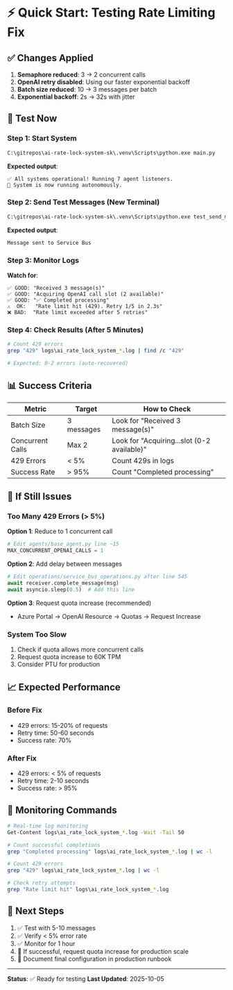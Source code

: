 # ⚡ Quick Start: Testing Rate Limiting Fix

## ✅ Changes Applied

1. **Semaphore reduced**: 3 → 2 concurrent calls
2. **OpenAI retry disabled**: Using our faster exponential backoff
3. **Batch size reduced**: 10 → 3 messages per batch
4. **Exponential backoff**: 2s → 32s with jitter

## 🚀 Test Now

### Step 1: Start System
```bash
C:\gitrepos\ai-rate-lock-system-sk\.venv\Scripts\python.exe main.py
```

**Expected output**:
```
✅ All systems operational! Running 7 agent listeners.
🔄 System is now running autonomously.
```

### Step 2: Send Test Messages (New Terminal)
```bash
C:\gitrepos\ai-rate-lock-system-sk\.venv\Scripts\python.exe test_send_message.py
```

**Expected output**:
```
Message sent to Service Bus
```

### Step 3: Monitor Logs

**Watch for**:
```
✅ GOOD: "Received 3 message(s)"
✅ GOOD: "Acquiring OpenAI call slot (2 available)"
✅ GOOD: "✅ Completed processing"
⚠️  OK:   "Rate limit hit (429). Retry 1/5 in 2.3s"
❌ BAD:  "Rate limit exceeded after 5 retries"
```

### Step 4: Check Results (After 5 Minutes)
```bash
# Count 429 errors
grep "429" logs\ai_rate_lock_system_*.log | find /c "429"

# Expected: 0-2 errors (auto-recovered)
```

## 📊 Success Criteria

| Metric | Target | How to Check |
|--------|--------|--------------|
| Batch Size | 3 messages | Look for "Received 3 message(s)" |
| Concurrent Calls | Max 2 | Look for "Acquiring...slot (0-2 available)" |
| 429 Errors | < 5% | Count 429s in logs |
| Success Rate | > 95% | Count "Completed processing" |

## 🔧 If Still Issues

### Too Many 429 Errors (> 5%)

**Option 1**: Reduce to 1 concurrent call
```python
# Edit agents/base_agent.py line ~15
MAX_CONCURRENT_OPENAI_CALLS = 1
```

**Option 2**: Add delay between messages
```python
# Edit operations/service_bus_operations.py after line 545
await receiver.complete_message(msg)
await asyncio.sleep(0.5)  # Add this line
```

**Option 3**: Request quota increase (recommended)
- Azure Portal → OpenAI Resource → Quotas → Request Increase

### System Too Slow

1. Check if quota allows more concurrent calls
2. Request quota increase to 60K TPM
3. Consider PTU for production

## 📈 Expected Performance

### Before Fix
- 429 errors: 15-20% of requests
- Retry time: 50-60 seconds
- Success rate: 70%

### After Fix
- 429 errors: < 5% of requests
- Retry time: 2-10 seconds
- Success rate: > 95%

## 📝 Monitoring Commands

```bash
# Real-time log monitoring
Get-Content logs\ai_rate_lock_system_*.log -Wait -Tail 50

# Count successful completions
grep "Completed processing" logs\ai_rate_lock_system_*.log | wc -l

# Count 429 errors
grep "429" logs\ai_rate_lock_system_*.log | wc -l

# Check retry attempts
grep "Rate limit hit" logs\ai_rate_lock_system_*.log
```

## 🎯 Next Steps

1. ✅ Test with 5-10 messages
2. ✅ Verify < 5% error rate
3. ✅ Monitor for 1 hour
4. 📝 If successful, request quota increase for production scale
5. 📝 Document final configuration in production runbook

---

**Status**: ✅ Ready for testing
**Last Updated**: 2025-10-05
